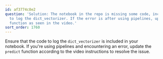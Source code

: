 ```yaml
---
id: af3774c8e2
question: 'Solution: The notebook in the repo is missing some code, include the code
  to log the dict_vectorizer. If the error is after using pipelines, update the predict
  function as seen in the video.'
sort_order: 1760
---
```


Ensure that the code to log the `dict_vectorizer` is included in your notebook. If you're using pipelines and encountering an error, update the `predict` function according to the video instructions to resolve the issue.